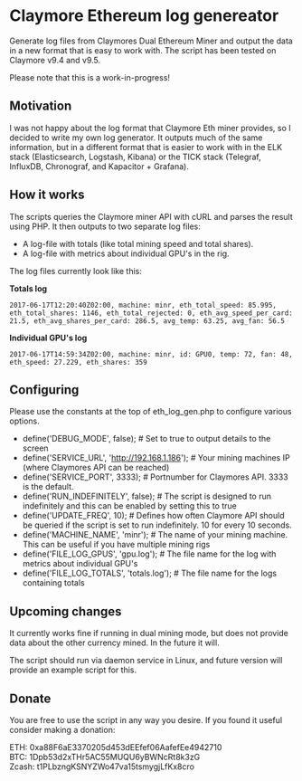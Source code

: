 # Claymore Ethereum log genereator
Generate log files from Claymores Dual Ethereum Miner and output the data in a new format 
 that is easy to work with. The script has been tested on Claymore v9.4 and v9.5.

Please note that this is a work-in-progress!

## Motivation
I was not happy about the log format that Claymore Eth miner provides, so I decided 
to write my own log generator. It outputs much of the same information, but in a different 
format that is easier to work with in the ELK stack (Elasticsearch, Logstash, Kibana) or 
the TICK stack (Telegraf, InfluxDB, Chronograf, and Kapacitor + Grafana).


## How it works
The scripts queries the Claymore miner API with cURL and parses the result using PHP. 
It then outputs to two separate log files: 
- A log-file with totals (like total mining speed and total shares).
- A log-file with metrics about individual GPU's in the rig. 

The log files currently look like this: 
 
**Totals log** 

`2017-06-17T12:20:40Z02:00, machine: minr, eth_total_speed: 85.995, eth_total_shares: 1146, eth_total_rejected: 0, eth_avg_speed_per_card: 21.5, eth_avg_shares_per_card: 286.5, avg_temp: 63.25, avg_fan: 56.5`

**Individual GPU's log**

`2017-06-17T14:59:34Z02:00, machine: minr, id: GPU0, temp: 72, fan: 48, eth_speed: 27.229, eth_shares: 359`


## Configuring
Please use the constants at the top of eth_log_gen.php to configure various options. 
 
 - define('DEBUG_MODE', false);
 \# Set to true to output details to the screen
 - define('SERVICE_URL', 'http://192.168.1.186');
 \# Your mining machines IP (where Claymores API can be reached) 
 - define('SERVICE_PORT', 3333);
 \# Portnumber for Claymores API. 3333 is the default. 
 - define('RUN_INDEFINITELY', false); 
 \# The script is designed to run indefinitely and this can be enabled by setting this to true
 - define('UPDATE_FREQ', 10); 
 \# Defines how often Claymore API should be queried if the script is set to run indefinitely. 10 for every 10 seconds. 
 - define('MACHINE_NAME', 'minr');
 \# The name of your mining machine. This can be useful if you have multiple mining rigs
 - define('FILE_LOG_GPUS', 'gpu.log');
 \# The file name for the log with metrics about individual GPU's
 - define('FILE_LOG_TOTALS', 'totals.log');
 \# The file name for the logs containing totals 
 

## Upcoming changes
It currently works fine if running in dual mining mode, but does not provide data about the other currency mined. In the future it will. 
 
The script should run via daemon service in Linux, and future version will provide an example script for this.
  
## Donate
You are free to use the script in any way you desire. If you found it useful consider making 
a donation: 

ETH: 0xa88F6aE3370205d453dEEfef06AafefEe4942710  
BTC: 1Dpb53d2xTHr5AC55MUQU6yBWNcRt8k3zG  
Zcash: t1PLbzngKSNYZWo47va15tsmygjLfKx8cro  
